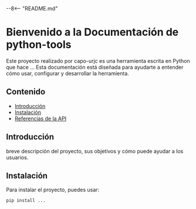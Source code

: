 --8<-- "README.md"

# Bienvenido a la Documentación de python-tools

Este proyecto realizado por capo-urjc es una herramienta escrita en Python que hace ... 
Esta documentación está diseñada para ayudarte a entender cómo usar, configurar y desarrollar la herramienta.

## Contenido

- [Introducción](#introducción)
- [Instalación](#instalación)
- [Referencias de la API](api.md)

## Introducción

breve descripción del proyecto, sus objetivos y cómo puede ayudar a los usuarios.

## Instalación

Para instalar el proyecto, puedes usar:

```bash
pip install ...


